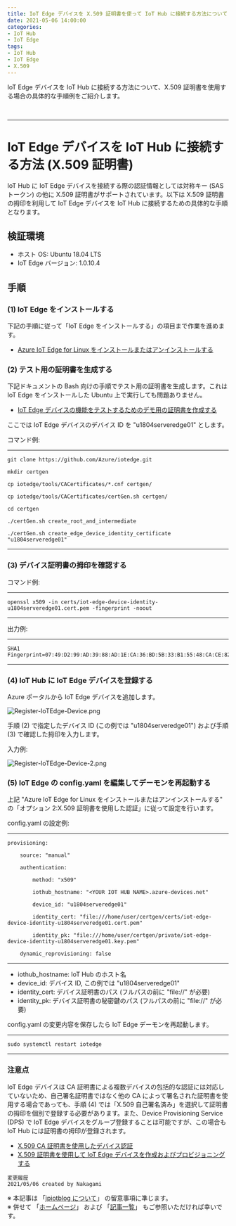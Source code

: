 ```yaml
---
title: IoT Edge デバイスを X.509 証明書を使って IoT Hub に接続する方法について
date: 2021-05-06 14:00:00
categories:
- IoT Hub
- IoT Edge
tags:
- IoT Hub
- IoT Edge
- X.509
---
```

IoT Edge デバイスを IoT Hub に接続する方法について、X.509 証明書を使用する場合の具体的な手順例をご紹介します。
<!-- more -->
<br>

***
# IoT Edge デバイスを IoT Hub に接続する方法 (X.509 証明書)
IoT Hub に IoT Edge デバイスを接続する際の認証情報としては対称キー (SAS トークン) の他に X.509 証明書がサポートされています。以下は X.509 証明書の拇印を利用して IoT Edge デバイスを IoT Hub に接続するための具体的な手順となります。

## 検証環境
- ホスト OS: Ubuntu 18.04 LTS
- IoT Edge バージョン: 1.0.10.4

## 手順

###  (1) IoT Edge をインストールする
下記の手順に従って「IoT Edge をインストールする」の項目まで作業を進めます。

- [Azure IoT Edge for Linux をインストールまたはアンインストールする](https://docs.microsoft.com/ja-jp/azure/iot-edge/how-to-install-iot-edge?view=iotedge-2018-06)


### (2) テスト用の証明書を生成する
下記ドキュメントの Bash 向けの手順でテスト用の証明書を生成します。これは IoT Edge をインストールした Ubuntu 上で実行しても問題ありません。

- [IoT Edge デバイスの機能をテストするためのデモ用の証明書を作成する](https://docs.microsoft.com/ja-jp/azure/iot-edge/how-to-create-test-certificates?view=iotedge-2018-06)

ここでは IoT Edge デバイスのデバイス ID を "u1804serveredge01" とします。

コマンド例:
***
    git clone https://github.com/Azure/iotedge.git  

    mkdir certgen  

    cp iotedge/tools/CACertificates/*.cnf certgen/  

    cp iotedge/tools/CACertificates/certGen.sh certgen/  

    cd certgen  

    ./certGen.sh create_root_and_intermediate  

    ./certGen.sh create_edge_device_identity_certificate "u1804serveredge01"  
***
### (3) デバイス証明書の拇印を確認する

コマンド例:
***
    openssl x509 -in certs/iot-edge-device-identity-u1804serveredge01.cert.pem -fingerprint -noout
***

出力例:
***
    SHA1 Fingerprint=07:49:D2:99:AD:39:88:AD:1E:CA:36:BD:5B:33:B1:55:48:CA:CE:82
***

### (4) IoT Hub に IoT Edge デバイスを登録する
Azure ポータルから IoT Edge デバイスを追加します。

![Register-IoTEdge-Device.png](https://jpiotblog.github.io/images/IoTEdge-X509-Connect-IoTHub/Register-IoTEdge-Device.png)

手順 (2) で指定したデバイス ID (この例では "u1804serveredge01") および手順 (3) で確認した拇印を入力します。

入力例:

![Register-IoTEdge-Device-2.png](https://jpiotblog.github.io/images/IoTEdge-X509-Connect-IoTHub/Register-IoTEdge-Device-2.png)

### (5) IoT Edge の config.yaml を編集してデーモンを再起動する
上記 "Azure IoT Edge for Linux をインストールまたはアンインストールする" の「オプション 2:X.509 証明書を使用した認証」に従って設定を行います。

config.yaml の設定例:
***
    provisioning:

        source: "manual"

        authentication:

            method: "x509"

            iothub_hostname: "<YOUR IOT HUB NAME>.azure-devices.net"

            device_id: "u1804serveredge01"

            identity_cert: "file:///home/user/certgen/certs/iot-edge-device-identity-u1804serveredge01.cert.pem"

            identity_pk: "file:///home/user/certgen/private/iot-edge-device-identity-u1804serveredge01.key.pem"

        dynamic_reprovisioning: false
***

- iothub_hostname: IoT Hub のホスト名
- device_id: デバイス ID, この例では "u1804serveredge01"
- identity_cert: デバイス証明書のパス (フルパスの前に "file://" が必要)
- identity_pk: デバイス証明書の秘密鍵のパス (フルパスの前に "file://" が必要)

config.yaml の変更内容を保存したら IoT Edge デーモンを再起動します。
***
    sudo systemctl restart iotedge
***

### 注意点
IoT Edge デバイスは CA 証明書による複数デバイスの包括的な認証には対応していないため、自己署名証明書ではなく他の CA によって署名された証明書を使用する場合であっても、手順 (4) では「X.509 自己署名済み」を選択して証明書の拇印を個別で登録する必要があります。また、Device Provisioning Service (DPS) で IoT Edge デバイスをグループ登録することは可能ですが、この場合も IoT Hub には証明書の拇印が登録されます。

- [X.509 CA 証明書を使用したデバイス認証](https://docs.microsoft.com/ja-jp/azure/iot-hub/iot-hub-x509ca-overview)
- [X.509 証明書を使用して IoT Edge デバイスを作成およびプロビジョニングする](https://docs.microsoft.com/ja-jp/azure/iot-edge/how-to-auto-provision-x509-certs?view=iotedge-2020-11)

`変更履歴`  
`2021/05/06 created by Nakagami`  

※ 本記事は 「[jpiotblog について](https://jpiotblog.github.io/blog/2020/01/01/about-jpiotblog/)」 の留意事項に準じます。  
※ 併せて 「[ホームページ](https://jpiotblog.github.io/blog/)」 および 「[記事一覧](https://jpiotblog.github.io/blog/archives/)」 もご参照いただければ幸いです。  